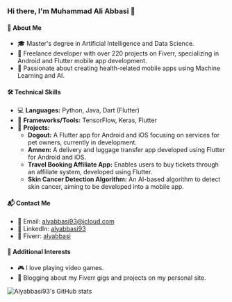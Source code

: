 ### Hi there, I'm Muhammad Ali Abbasi 👋

#### 🌱 About Me
- 🎓 Master's degree in Artificial Intelligence and Data Science.
- 💼 Freelance developer with over 220 projects on Fiverr, specializing in Android and Flutter mobile app development.
- 🚀 Passionate about creating health-related mobile apps using Machine Learning and AI.

#### 🛠️ Technical Skills
- 💻 **Languages:** Python, Java, Dart (Flutter)
- 📱 **Frameworks/Tools:** TensorFlow, Keras, Flutter
- 📱 **Projects:**
  - **Dogout:** A Flutter app for Android and iOS focusing on services for pet owners, currently in development.
  - **Amnen:** A delivery and luggage transfer app developed using Flutter for Android and iOS.
  - **Travel Booking Affiliate App:** Enables users to buy tickets through an affiliate system, developed using Flutter.
  - **Skin Cancer Detection Algorithm:** An AI-based algorithm to detect skin cancer, aiming to be developed into a mobile app.

#### 📬 Contact Me
- 📧 Email: [alyabbasi93@icloud.com](mailto:alyabbasi93@icloud.com)
- 🔗 LinkedIn: [alyabbasi93](https://www.linkedin.com/in/alyabbasi93/)
- 🚀 Fiverr: [alyabbasi](https://www.fiverr.com/alyabbasi)

#### 📝 Additional Interests
- 🎮 I love playing video games.
- 📜 Blogging about my Fiverr gigs and projects on my personal site.

![Alyabbasi93's GitHub stats](https://github-readme-stats.vercel.app/api?username=alyabbasi93&show_icons=true)

